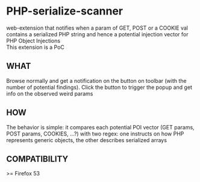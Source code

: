 # PHP-serialize-scanner
web-extension that notifies when a param of GET, POST or a COOKIE val contains a serialized PHP string and hence a potential injection vector for PHP Object Injections <br />
This extension is a PoC

## WHAT
Browse normally and get a notification on the button on toolbar (with the number of potential findings). Click the button to trigger the popup and get info on the observed weird params

## HOW
The behavior is simple: it compares each potential POI vector (GET params, POST params, COOKIES, ...?) with two regex: one instructs on how PHP represents generic objects, the other describes serialized arrays

## COMPATIBILITY
&gt;= Firefox 53

